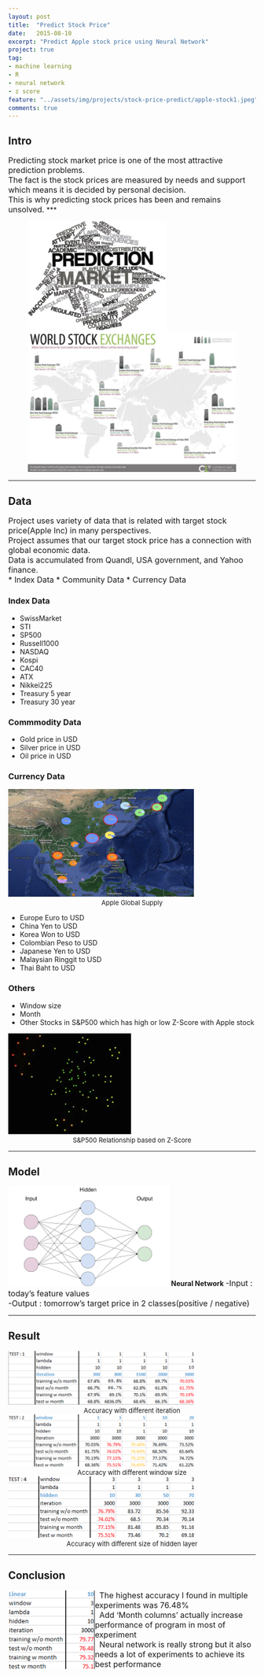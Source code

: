 ```yaml
---
layout: post
title:  "Predict Stock Price"
date:   2015-08-10
excerpt: "Predict Apple stock price using Neural Network"
project: true
tag:
- machine learning
- R
- neural network
- z score
feature: "../assets/img/projects/stock-price-predict/apple-stock1.jpeg"
comments: true
---
```


## Intro
<font size="3">
Predicting stock market price is one of the most attractive prediction problems.<br />
The fact is the stock prices are measured by needs and support which means it is decided by personal decision.<br />
This is why predicting stock prices has been and remains unsolved.
</font>
***

<figure class="half">
<img src="../assets/img/projects/stock-price-predict/wordcloud.png">
<img src="../assets/img/projects/stock-price-predict/worldstockexchanges.png">
</figure>

***

## Data
<font size="3">
Project uses variety of data that is related with target stock price(Apple Inc) in many perspectives.<br />
Project assumes that our target stock price has a connection with global economic data.<br />
Data is accumulated from Quandl, USA government, and Yahoo finance.<br />
* Index Data
* Community Data
* Currency Data
</font>

### Index Data
<ul>
<li>SwissMarket</li>
<li>STI</li>
<li>SP500 </li>
<li>Russell1000</li>
<li>NASDAQ</li>
<li>Kospi</li>
<li>CAC40</li>
<li>ATX</li>
<li>Nikkei225</li>
<li>Treasury 5 year</li>
<li>Treasury 30 year</li>
</ul>

### Commmodity Data
<ul>
<li>Gold price in USD</li>
<li>Silver price in USD</li>
<li>Oil price in USD</li>
</ul>

### Currency Data
<img src="../assets/img/projects/stock-price-predict/applesupply-2.png" width="75%">
<center><font size="2" colot="gray"> Apple Global Supply </font></center>
<ul>
<li>Europe Euro to USD</li>
<li>China Yen to USD</li>
<li>Korea Won to USD</li>
<li>Colombian Peso to USD</li>
<li>Japanese Yen to USD</li>
<li>Malaysian Ringgit to USD</li>
<li>Thai Baht to USD</li>
</ul>

### Others
<ul>
<li>Window size</li>
<li>Month</li>
<li>Other Stocks in S&P500 which has high or low Z-Score with Apple stock</li>
</ul>
<a href="https://www.youtube.com/watch?v=4VCnhPMnv-4" target="_blank" width="50%">
	<img src="../assets/img/projects/stock-price-predict/relatedStock-img.png">
</a>
<center><font size="2" colot="gray">S&P500 Relationship based on Z-Score</font></center>

***

## Model
<img src="../assets/img/projects/stock-price-predict/nn.png" width="65%">
<b>Neural Network</b>
<font size="3">
-Input : today’s feature values<br />
-Output : tomorrow’s target price in 2 classes(positive / negative)<br />
</font>
	

***

## Result
<img src="../assets/img/projects/stock-price-predict/test1.png" width="75%">
<center><font size="2" colot="gray"> Accuracy with different iteration </font></center>
<img src="../assets/img/projects/stock-price-predict/test2.png" width="75%">
<center><font size="2" colot="gray"> Accuracy with different window size </font></center>
<img src="../assets/img/projects/stock-price-predict/test3.png" width="75%">
<center><font size="2" colot="gray"> Accuracy with different size of hidden layer</font></center>

***

## Conclusion
<img src="../assets/img/projects/stock-price-predict/result.png" align="left" width="35%">

<font size="3">
&nbsp; The highest accuracy I found in multiple experiments was 76.48% <br />
&nbsp; Add ‘Month columns’ actually increase performance of program in most of experiment<br />
&nbsp; Neural network is really strong but it also needs a lot of experiments to achieve its best performance<br />
</font>
<br />
<br />